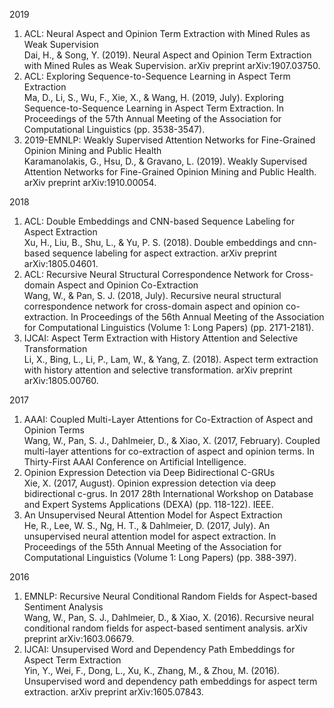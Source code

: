 2019

1. ACL: Neural Aspect and Opinion Term Extraction with Mined Rules as Weak Supervision  
   Dai, H., & Song, Y. (2019). Neural Aspect and Opinion Term Extraction with Mined Rules as Weak Supervision. arXiv preprint arXiv:1907.03750.
2. ACL: Exploring Sequence-to-Sequence Learning in Aspect Term Extraction  
   Ma, D., Li, S., Wu, F., Xie, X., & Wang, H. (2019, July). Exploring Sequence-to-Sequence Learning in Aspect Term Extraction. In Proceedings of the 57th Annual Meeting of the Association for Computational Linguistics (pp. 3538-3547).
3. 2019-EMNLP: Weakly Supervised Attention Networks for Fine-Grained Opinion Mining and Public Health  
   Karamanolakis, G., Hsu, D., & Gravano, L. (2019). Weakly Supervised Attention Networks for Fine-Grained Opinion Mining and Public Health. arXiv preprint arXiv:1910.00054.

2018  

1. ACL: Double Embeddings and CNN-based Sequence Labeling for Aspect Extraction  
   Xu, H., Liu, B., Shu, L., & Yu, P. S. (2018). Double embeddings and cnn-based sequence labeling for aspect extraction. arXiv preprint arXiv:1805.04601.
2. ACL: Recursive Neural Structural Correspondence Network for Cross-domain Aspect and Opinion Co-Extraction  
   Wang, W., & Pan, S. J. (2018, July). Recursive neural structural correspondence network for cross-domain aspect and opinion co-extraction. In Proceedings of the 56th Annual Meeting of the Association for Computational Linguistics (Volume 1: Long Papers) (pp. 2171-2181).
3. IJCAI: Aspect Term Extraction with History Attention and Selective Transformation  
   Li, X., Bing, L., Li, P., Lam, W., & Yang, Z. (2018). Aspect term extraction with history attention and selective transformation. arXiv preprint arXiv:1805.00760. 

2017 

1. AAAI: Coupled Multi-Layer Attentions for Co-Extraction of Aspect and Opinion Terms  
   Wang, W., Pan, S. J., Dahlmeier, D., & Xiao, X. (2017, February). Coupled multi-layer attentions for co-extraction of aspect and opinion terms. In Thirty-First AAAI Conference on Artificial Intelligence.
2. Opinion Expression Detection via Deep Bidirectional C-GRUs  
   Xie, X. (2017, August). Opinion expression detection via deep bidirectional c-grus. In 2017 28th International Workshop on Database and Expert Systems Applications (DEXA) (pp. 118-122). IEEE.
3. An Unsupervised Neural Attention Model for Aspect Extraction  
   He, R., Lee, W. S., Ng, H. T., & Dahlmeier, D. (2017, July). An unsupervised neural attention model for aspect extraction. In Proceedings of the 55th Annual Meeting of the Association for Computational Linguistics (Volume 1: Long Papers) (pp. 388-397).

2016 

1. EMNLP: Recursive Neural Conditional Random Fields for Aspect-based Sentiment Analysis  
   Wang, W., Pan, S. J., Dahlmeier, D., & Xiao, X. (2016). Recursive neural conditional random fields for aspect-based sentiment analysis. arXiv preprint arXiv:1603.06679.
2. IJCAI: Unsupervised Word and Dependency Path Embeddings for Aspect Term Extraction  
   Yin, Y., Wei, F., Dong, L., Xu, K., Zhang, M., & Zhou, M. (2016). Unsupervised word and dependency path embeddings for aspect term extraction. arXiv preprint arXiv:1605.07843.  



